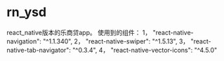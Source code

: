 # rn_ysd
react_native版本的乐商贷app。 
使用到的组件：
1， "react-native-navigation": "^1.1.340",
2， "react-native-swiper": "^1.5.13",
3， "react-native-tab-navigator": "^0.3.4",
4， "react-native-vector-icons": "^4.5.0"